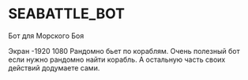# SEABATTLE_BOT
Бот для Морского Боя

Экран -1920 1080
Рандомно бьет по кораблям. 
Очень полезный бот если нужно рандомно найти корабль. 
А остальную часть своих действий додумаете сами.
